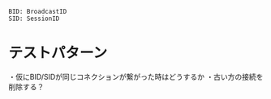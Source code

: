 
```
BID: BroadcastID
SID: SessionID
```
# テストパターン

・仮にBID/SIDが同じコネクションが繋がった時はどうするか
  ・古い方の接続を削除する？
